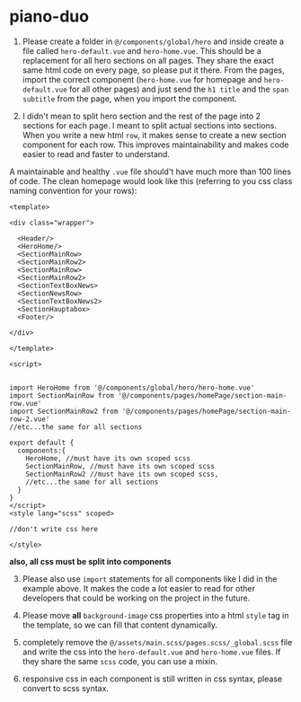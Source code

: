 # piano-duo

1. Please create a folder in `@/components/global/hero` and inside create a file called `hero-default.vue` and `hero-home.vue`. This should be a replacement for all hero sections on all pages. They share the exact same html code on every page, so please put it there. From the pages, import the correct component (`hero-home.vue` for homepage and `hero-default.vue` for all other pages) and just send the `h1 title` and the `span subtitle` from the page, when you import the component.

2. I didn't mean to split hero section and the rest of the page into 2 sections for each page. I meant to split actual sections into sections. When you write a new html `row`, it makes sense to create a new section component for each row. This improves maintainability and makes code easier to read and faster to understand.

A maintainable and healthy `.vue` file should't have much more than 100 lines of code.
The clean homepage would look like this (referring to you css class naming convention for your rows):

```vue
<template>

<div class="wrapper">

  <Header/>
  <HeroHome/>
  <SectionMainRow>
  <SectionMainRow2>
  <SectionMainRow>
  <SectionMainRow2>
  <SectionTextBoxNews>
  <SectionNewsRow>
  <SectionTextBoxNews2>
  <SectionHauptabox>
  <Footer/>
  
</div>

</template>

<script>


import HeroHome from '@/components/global/hero/hero-home.vue'
import SectionMainRow from '@/components/pages/homePage/section-main-row.vue'
import SectionMainRow2 from '@/components/pages/homePage/section-main-row-2.vue'
//etc...the same for all sections

export default {
  components:{
    HeroHome, //must have its own scoped scss
    SectionMainRow, //must have its own scoped scss
    SectionMainRow2 //must have its own scoped scss,
    //etc...the same for all sections
  }
}
</script>
<style lang="scss" scoped>

//don't write css here

</style>

```

**also, all css must be split into components**

3. Please also use `import` statements for all components like I did in the example above. It makes the code a lot easier to read for other developers that could be working on the project in the future.

4. Please move **all** `background-image` css properties into a html `style` tag in the template, so we can fill that content dynamically.

5. completely remove the `@/assets/main.scss/pages.scss/_global.scss` file and write the css into the `hero-default.vue` and `hero-home.vue` files. If they share the same `scss` code, you can use a mixin.

6. responsive css in each component is still written in css syntax, please convert to scss syntax.


